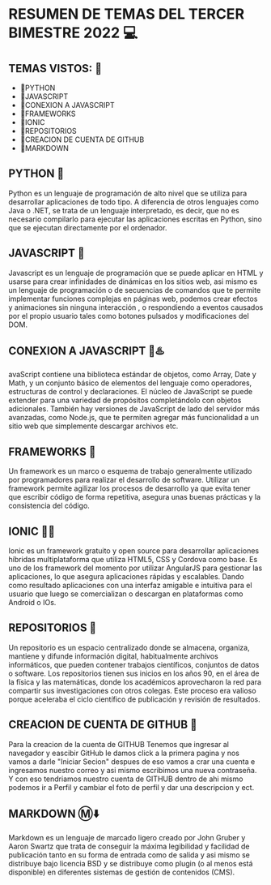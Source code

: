 # RESUMEN DE TEMAS DEL TERCER BIMESTRE 2022 :computer:

## TEMAS VISTOS: :eyes:

- :triangular_flag_on_post:PYTHON
- :triangular_flag_on_post:JAVASCRIPT
- :triangular_flag_on_post:CONEXION A JAVASCRIPT
- :triangular_flag_on_post:FRAMEWORKS
- :triangular_flag_on_post:IONIC
- :triangular_flag_on_post:REPOSITORIOS
- :triangular_flag_on_post:CREACION DE CUENTA DE GITHUB
- :triangular_flag_on_post:MARKDOWN


## PYTHON :snake:
Python es un lenguaje de programación de alto nivel que se utiliza para desarrollar aplicaciones de todo tipo. A diferencia de otros lenguajes como Java o .NET, 
se trata de un lenguaje interpretado, es decir, que no es necesario compilarlo para ejecutar las aplicaciones escritas en Python, sino que se ejecutan directamente 
por el ordenador.

## JAVASCRIPT :floppy_disk:
Javascript es un lenguaje de programación que se puede aplicar en HTML y usarse para crear infinidades de dinámicas en los sitios web, asi mismo es un lenguaje de programación o de secuencias de comandos que te permite implementar funciones complejas en páginas web, podemos crear efectos y animaciones sin ninguna interacción
, o respondiendo a eventos causados por el propio usuario tales como botones pulsados y modificaciones del DOM.

## CONEXION A JAVASCRIPT :bookmark_tabs::hotsprings:
avaScript contiene una biblioteca estándar de objetos, como Array, Date y Math, y un conjunto básico de elementos del lenguaje como operadores, estructuras de control y declaraciones. El núcleo de JavaScript se puede extender para una variedad de propósitos completándolo con objetos adicionales. También hay versiones de JavaScript de lado del servidor más avanzadas, como Node.js, que te permiten agregar más funcionalidad a un sitio web que simplemente descargar archivos etc.

## FRAMEWORKS :customs:
Un framework es un marco o esquema de trabajo generalmente utilizado por programadores para realizar el desarrollo de software. Utilizar un framework permite agilizar los procesos de desarrollo ya que evita tener que escribir código de forma repetitiva, asegura unas buenas prácticas y la consistencia del código.

## IONIC :iphone::newspaper:
Ionic es un framework gratuito y open source para desarrollar aplicaciones híbridas multiplataforma que utiliza HTML5, CSS y Cordova como base. Es uno de los framework del momento por utilizar AngularJS para gestionar las aplicaciones, lo que asegura aplicaciones rápidas y escalables. Dando como resultado aplicaciones con una interfaz amigable e intuitiva para el usuario que luego se comercializan o descargan en plataformas como Android o IOs.

## REPOSITORIOS :beginner:
Un repositorio es un espacio centralizado donde se almacena, organiza, mantiene y difunde información digital, habitualmente archivos informáticos, que pueden contener trabajos científicos, conjuntos de datos o software. Los repositorios tienen sus inicios en los años 90, en el área de la física y las matemáticas, donde los académicos aprovecharon la red para compartir sus investigaciones con otros colegas. Este proceso era valioso porque aceleraba el ciclo científico de publicación y revisión de resultados.

## CREACION DE CUENTA DE GITHUB :bust_in_silhouette:
Para la creacion de la cuenta de GITHUB
Tenemos que ingresar al navegador y eascibir GitHub le damos click a la primera pagina y nos vamos a darle "Iniciar Secion" despues de eso vamos a crar una cuenta e ingresamos nuestro correo y asi mismo escribimos una nueva contraseña. Y con eso tendriamos nuestro cuenta de GITHUB dentro de ahi mismo podemos ir a Perfil y cambiar el foto de perfil y dar una descripcion y ect.


## MARKDOWN :m::arrow_down:
Markdown es un lenguaje de marcado ligero creado por John Gruber y Aaron Swartz que trata de conseguir la máxima legibilidad y facilidad de publicación tanto en su forma de entrada como de salida y asi mismo se distribuye bajo licencia BSD y se distribuye como plugin (o al menos está disponible) en diferentes sistemas de gestión de contenidos (CMS). 




